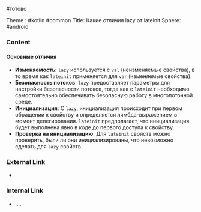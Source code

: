 #готово 

Theme : #kotlin #common 
Title: Какие отличия lazy от lateinit
Sphere: #android 

### Content

#### Основные отличия

- **Изменяемость**: `lazy` используется с `val` (неизменяемые свойства), в то время как `lateinit` применяется для `var` (изменяемые свойства).
- **Безопасность потоков**: `lazy` предоставляет параметры для настройки безопасности потоков, тогда как с `lateinit` необходимо самостоятельно обеспечивать безопасную работу в многопоточной среде.
- **Инициализация**: С `lazy`, инициализация происходит при первом обращении к свойству и определяется лямбда-выражением в момент делегирования. `lateinit` предполагает, что инициализация будет выполнена явно в коде до первого доступа к свойству.
- **Проверка на инициализацию**: Для `lateinit` свойств можно проверить, были ли они инициализированы, что невозможно сделать для `lazy` свойств.

### External Link

- 

### Internal Link

- ....